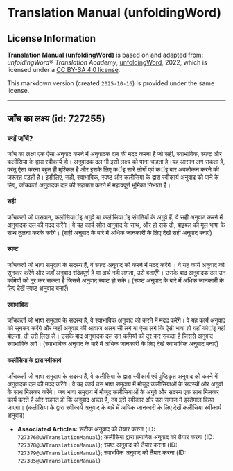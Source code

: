 # Translation Manual (unfoldingWord)

## License Information

**Translation Manual (unfoldingWord)** is based on and adapted from: _unfoldingWord® Translation Academy_, [unfoldingWord](https://unfoldingword.org/utw), 2022, which is licensed under a [CC BY-SA 4.0 license](https://creativecommons.org/licenses/by-sa/4.0/legalcode.en).

This markdown version (created `2025-10-16`) is provided under the same license.



--------------------------------

## जाँच का लक्ष्य (id: 727255)

### क्यों जाँचें?

जाँच का लक्ष्य एक ऐसा अनुवाद करने में अनुवादक दल की मदद करना है जो सही, स्वाभाविक, स्पष्ट और कलीसिया के द्वारा स्वीकार्य हो। अनुवादक दल भी इसी लक्ष्य को पाना चाहता है।यह आसान लग सकता है, परंतु ऐसा करना बहुत ही मुश्किल है और इसके लिए कर्इ सारे लोगों एवं कर्इ बार अवलोकन करने की जरूरत पड़ती है। इसीलिए, सही, स्वाभाविक, स्पष्ट और कलीसिया के द्वारा स्वीकार्य अनुवाद को पाने के लिए, जाँचकर्ता अनुवादक दल की सहायता करने में महत्वपूर्ण भूमिका निभाता है।

#### सही

जाँचकर्ता जो पासवान, कलीसियार्इ अगुवे या कलीसियार्इ संगतियों के अगुवे हैं, वे सही अनुवाद करने में अनुवादक दल की मदद करेंगे। वे यह कार्य स्रोत अनुवाद के साथ्, और हो सके तो, बाइबल की मूल भाषा के साथ तुलना करके करेंगे। (सही अनुवाद के बारे में अधिक जानकारी के लिए देखें सही अनुवाद बनाएँ)

#### स्पष्ट

जाँचकर्ता जो भाषा समुदाय के सदस्य हैं, वे स्पष्ट अनुवाद को करने में मदद करेंगे । वे यह कार्य अनुवाद को सुनकर करेंगे और जहाँ अनुवाद संदेहपूर्ण है या अर्थ नही लगता, उसे बताएँगे। उसके बाद अनुवादक दल उन कमियों को दूर कर सकता है जिससे अनुवाद स्पष्ट हो सके। (स्पष्ट अनुवाद के बारे में अधिक जानकारी के लिए देखें स्पष्ट अनुवाद बनाएँ)

#### स्वाभाविक

जाँचकर्ता जो भाषा समुदाय के सदस्य हैं, वे स्वाभाविक अनुवाद को करने में मदद करेंगे। वे यह कार्य अनुवाद को सुनकर करेंगे और जहाँ अनुवाद की आवाज अलग सी लगे या ऐसा लगे कि ऐसी भाषा तो यहाँ कोर्इ नही बोलता, तो उसे लिख लें। उसके बाद अनुवादक दल उन कमियों को दूर कर सकता है जिससे अनुवाद स्वाभाविके लगे। (स्वाभाविक अनुवाद के बारे में अधिक जानकारी के लिए देखें स्वाभाविक अनुवाद बनाएँ)

#### कलीसिया के द्वारा स्वीकार्य

जाँचकर्ता जो भाषा समुदाय के सदस्य हैं, वे कलीसिया के द्वारा स्वीकार्य एवं पुष्टिकृत अनुवाद को करने में अनुवादक दल की मदद करेंगे। वे यह कार्य उस भाषा समुदाय में मौजूद कलीसियाओं के सदस्यों और अगुवों के साथ मिलकर करेंगे। जब भाषा समुदाय में मौजूद कलीसियाओं के अगुवे और सदस्य एक साथ मिलकर कार्य करते हैं और सहमत हों कि अनुवाद अच्छा है, तब इसे स्वीकार और उस समाज में इस्तेमाल किया जाएगा। (कलीसिया के द्वारा स्वीकार्य अनुवाद के बारे में अधिक जानकारी के लिए देखें कलीसिया स्वीकार्य अनुवाद)

* **Associated Articles:** सटीक अनुवाद को तैयार करना (ID: `727376@UWTranslationManual`); कलीसिया द्वारा प्रमाणित अनुवाद को तैयार करना (ID: `727378@UWTranslationManual`); स्पष्ट अनुवाद को तैयार करना (ID: `727379@UWTranslationManual`); स्वाभविक अनुवाद को तैयार करना (ID: `727385@UWTranslationManual`)

